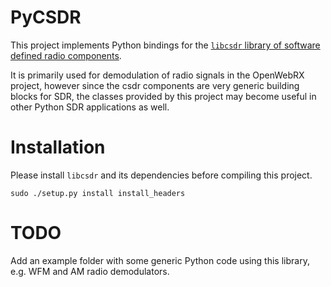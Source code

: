 # PyCSDR

This project implements Python bindings for the [`libcsdr` library of software defined radio components](https://github.com/jketterl/csdr).

It is primarily used for demodulation of radio signals in the OpenWebRX project, however since the csdr components are very generic building blocks for SDR, the classes provided by this project may become useful in other Python SDR applications as well.

# Installation

Please install `libcsdr` and its dependencies before compiling this project.

```
sudo ./setup.py install install_headers
```

# TODO

Add an example folder with some generic Python code using this library, e.g. WFM and AM radio demodulators.